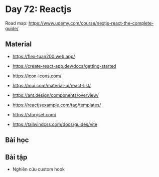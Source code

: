 # Day 72: Reactjs

Road map: https://www.udemy.com/course/nextjs-react-the-complete-guide/

## Material

- https://flex-tuan200.web.app/
- https://create-react-app.dev/docs/getting-started
- https://icon-icons.com/
- https://mui.com/material-ui/react-list/
- https://ant.design/components/overview/
- https://reactjsexample.com/tag/templates/
- https://storyset.com/

- https://tailwindcss.com/docs/guides/vite

## Bài học

## Bài tập

- Nghiên cứu custom hook